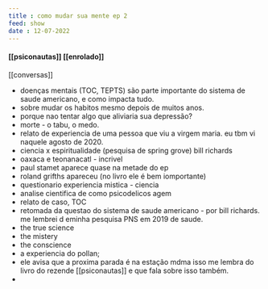 ```yaml
---
title : como mudar sua mente ep 2
feed: show
date : 12-07-2022
---
```


#### [[psiconautas]] [[enrolado]]
[[conversas]]


- doenças mentais (TOC, TEPTS) são parte importante do sistema de saude americano, e como impacta tudo.
- sobre mudar os habitos mesmo depois de muitos anos.
- porque nao tentar algo que aliviaria sua depressão?
- morte - o tabu, o medo.
- relato de experiencia de uma pessoa que viu a virgem maria. eu tbm vi naquele agosto de 2020.
- ciencia x espiritualidade (pesquisa de spring grove) bill richards
- oaxaca e teonanacatl - incrivel
- paul stamet aparece quase na metade do ep
- roland grifths apareceu (no livro ele é bem iomportante)
- questionario experiencia mistica - ciencia 
- analise cientifica de como psicodelicos agem
- relato de caso, TOC
- retomada da questao do sistema de saude americano - por bill richards. me lembrei d eminha pesquisa PNS em 2019 de saude.
- the true science
- the mistery
- the conscience
- a experiencia do pollan;
- ele avisa que a proxima parada é na estação mdma isso me lembra do livro do rezende [[psiconautas]] e que fala sobre isso também.
- 
